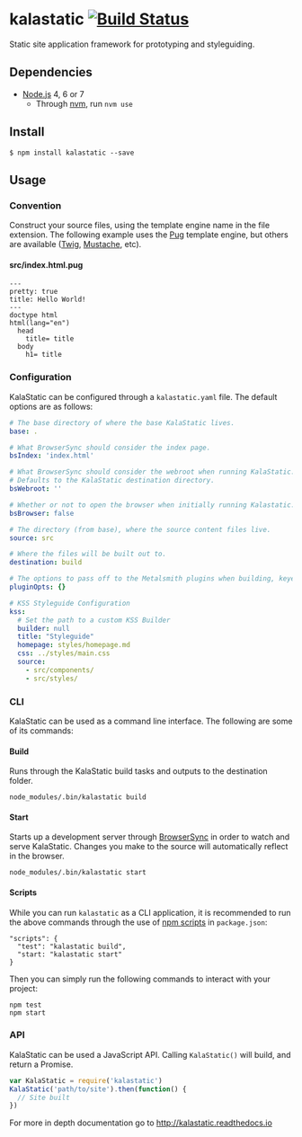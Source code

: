 # kalastatic [![Build Status](https://travis-ci.org/kalamuna/kalastatic.svg?branch=2)](https://travis-ci.org/kalamuna/kalastatic)

Static site application framework for prototyping and styleguiding.

## Dependencies

- [Node.js](https://nodejs.org) 4, 6 or 7
  - Through [nvm](https://github.com/creationix/nvm), run `nvm use`

## Install

    $ npm install kalastatic --save

## Usage

### Convention

Construct your source files, using the template engine name in the file extension. The following example uses the [Pug](https://pugjs.org/) template engine, but others are available ([Twig](https://github.com/twigjs/twig.js), [Mustache](https://github.com/janl/mustache.js/), etc).

#### src/index.html.pug
``` pug
---
pretty: true
title: Hello World!
---
doctype html
html(lang="en")
  head
    title= title
  body
    h1= title
```

### Configuration

KalaStatic can be configured through a `kalastatic.yaml` file. The default options are as follows:

``` yml
# The base directory of where the base KalaStatic lives.
base: .

# What BrowserSync should consider the index page.
bsIndex: 'index.html'

# What BrowserSync should consider the webroot when running KalaStatic.
# Defaults to the KalaStatic destination directory.
bsWebroot: ''

# Whether or not to open the browser when initially running Kalastatic.
bsBrowser: false

# The directory (from base), where the source content files live.
source: src

# Where the files will be built out to.
destination: build

# The options to pass off to the Metalsmith plugins when building, keyed by plugin name.
pluginOpts: {}

# KSS Styleguide Configuration
kss:
  # Set the path to a custom KSS Builder
  builder: null
  title: "Styleguide"
  homepage: styles/homepage.md
  css: ../styles/main.css
  source:
    - src/components/
    - src/styles/
```

### CLI

KalaStatic can be used as a command line interface. The following are some of its commands:

#### Build

Runs through the KalaStatic build tasks and outputs to the destination folder.

```
node_modules/.bin/kalastatic build
```

#### Start

Starts up a development server through [BrowserSync](https://www.browsersync.io/) in order to watch and serve KalaStatic. Changes you make to the source will automatically reflect in the browser.

```
node_modules/.bin/kalastatic start
```

#### Scripts

While you can run `kalastatic` as a CLI application, it is recommended to run the above commands through the use of [npm scripts](https://docs.npmjs.com/misc/scripts) in `package.json`:

```
"scripts": {
  "test": "kalastatic build",
  "start: "kalastatic start"
}
```

Then you can simply run the following commands to interact with your project:

```
npm test
npm start
```

### API

KalaStatic can be used a JavaScript API. Calling `KalaStatic()` will build, and return a Promise.

``` javascript
var KalaStatic = require('kalastatic')
KalaStatic('path/to/site').then(function() {
  // Site built
})
```

For more in depth documentation go to http://kalastatic.readthedocs.io
